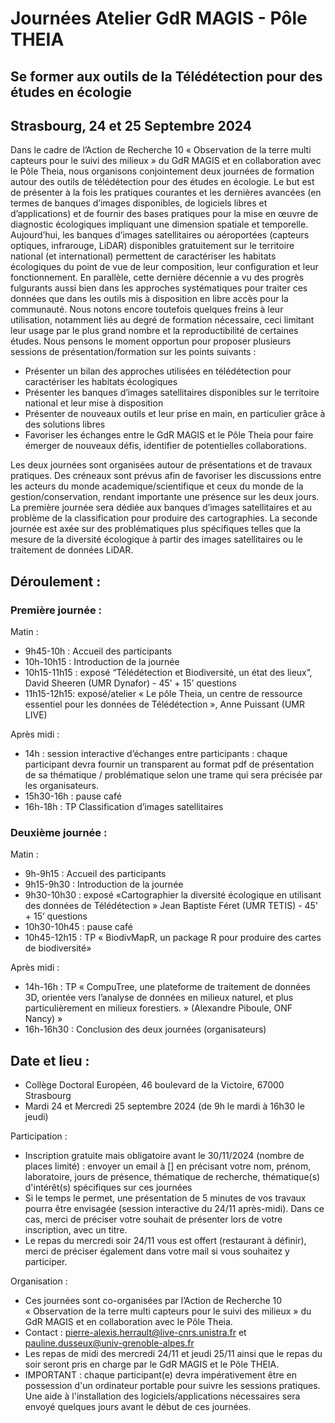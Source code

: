 # Journées Atelier GdR MAGIS - Pôle THEIA
## Se former aux outils de la Télédétection pour des études en écologie
## Strasbourg, 24 et 25 Septembre 2024

Dans le cadre de l’Action de Recherche 10 « Observation de la terre multi capteurs pour le suivi des milieux » du GdR MAGIS et en collaboration avec le Pôle Theia, nous organisons conjointement deux journées de formation autour des outils de télédétection pour des études en écologie. Le but est de présenter à la fois les pratiques courantes et les dernières avancées (en termes de banques d’images disponibles, de logiciels libres et d’applications) et de fournir des bases pratiques pour la mise en œuvre de diagnostic écologiques impliquant une dimension spatiale et temporelle. Aujourd’hui, les banques d’images satellitaires ou aéroportées (capteurs optiques, infrarouge, LiDAR) disponibles gratuitement sur le territoire national (et international) permettent de caractériser les habitats écologiques du point de vue de leur composition, leur configuration et leur fonctionnement. En parallèle, cette dernière décennie a vu des progrès fulgurants aussi bien dans les approches systématiques pour traiter ces données que dans les outils mis à disposition en libre accès pour la communauté. Nous notons encore toutefois quelques freins à leur utilisation, notamment liés au degré de formation nécessaire, ceci limitant leur usage par le plus grand nombre et la reproductibilité de certaines études. Nous pensons le moment opportun pour proposer plusieurs sessions de présentation/formation sur les points suivants : 

* Présenter un bilan des approches utilisées en télédétection pour caractériser les habitats écologiques
* Présenter les banques d’images satellitaires disponibles sur le territoire national et leur mise à disposition
* Présenter de nouveaux outils et leur prise en main, en particulier grâce à des solutions libres
* Favoriser les échanges entre le GdR MAGIS et le Pôle Theia pour faire émerger de nouveaux défis, identifier de potentielles collaborations.

Les deux journées sont organisées autour de présentations et de travaux pratiques. Des créneaux sont prévus afin de favoriser les discussions entre les acteurs du monde academique/scientifique et ceux du monde de la gestion/conservation, rendant importante une présence sur les deux jours. La première journée sera dédiée aux banques d’images satellitaires et au problème de la classification pour produire des cartographies. La seconde journée est axée sur des problématiques plus spécifiques telles que la mesure de la diversité écologique à partir des images satellitaires ou le traitement de données LiDAR. 

## Déroulement :
### Première journée :
Matin :
* 9h45-10h : Accueil des participants
* 10h-10h15 : Introduction de la journée
* 10h15-11h15 : exposé “Télédétection et Biodiversité, un état des lieux”, David Sheeren (UMR Dynafor) - 45’ + 15’ questions
* 11h15-12h15: exposé/atelier « Le pôle Theia, un centre de ressource essentiel pour les données de Télédétection », Anne Puissant (UMR LIVE)

Après midi :
* 14h : session interactive d’échanges entre participants : chaque participant devra fournir un transparent au format pdf de présentation de sa thématique / problématique selon une trame qui sera précisée par les organisateurs.
* 15h30-16h : pause café
* 16h-18h : TP Classification d’images satellitaires
 
### Deuxième journée : 
Matin :
* 9h-9h15 : Accueil des participants
* 9h15-9h30 : Introduction de la journée
* 9h30-10h30 : exposé «Cartographier la diversité écologique en utilisant des données de Télédétection » Jean Baptiste Féret  (UMR TETIS) - 45’ + 15’ questions
* 10h30-10h45 : pause café
* 10h45-12h15 : TP « BiodivMapR, un package R pour produire des cartes de biodiversité»
  
Après midi :
* 14h-16h : TP « CompuTree, une plateforme de traitement de données 3D, orientée vers l’analyse de données en milieux naturel, et plus particulièrement en milieux forestiers. » (Alexandre Piboule, ONF Nancy) »
* 16h-16h30 : Conclusion des deux journées (organisateurs) 

## Date et lieu :
* Collège Doctoral Européen, 46 boulevard de la Victoire, 67000 Strasbourg
* Mardi 24 et Mercredi 25 septembre 2024 (de 9h le mardi à 16h30 le jeudi)

Participation :
* Inscription gratuite mais obligatoire avant le 30/11/2024 (nombre de places limité) : envoyer un email à [] en précisant votre nom, prénom, laboratoire, jours de présence, thématique de recherche,
thématique(s) d'intérêt(s) spécifiques sur ces journées
* Si le temps le permet, une présentation de 5 minutes de vos travaux pourra être envisagée (session interactive du 24/11 après-midi). Dans ce cas, merci de préciser votre souhait de présenter lors de votre inscription, avec un titre.
* Le repas du mercredi soir 24/11 vous est offert (restaurant à définir), merci de préciser également dans votre mail si vous souhaitez y participer.

Organisation :
* Ces journées sont co-organisées par l’Action de Recherche 10 « Observation de la terre multi capteurs pour le suivi des milieux » du GdR MAGIS et en collaboration avec le Pôle Theia.
* Contact : pierre-alexis.herrault@live-cnrs.unistra.fr et pauline.dusseux@univ-grenoble-alpes.fr
* Les repas de midi des mercredi 24/11 et jeudi 25/11 ainsi que le repas du soir seront pris en charge par le GdR MAGIS et le Pôle THEIA.
* IMPORTANT : chaque participant(e) devra impérativement être en possession d'un ordinateur portable pour suivre les sessions pratiques. Une aide à l'installation des logiciels/applications nécessaires sera envoyé quelques jours avant le début de ces journées.
